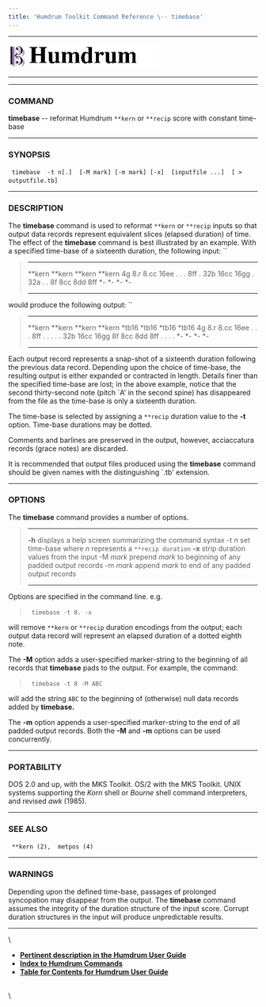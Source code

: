 ```yaml
---
title: 'Humdrum Toolkit Command Reference \-- timebase'
---
```


  -------------------------------- ----------------------------------------- ----------------------------------
  ![ ](/Humdrum/HumdrumIcon.gif)    ![Humdrum ](/Humdrum/HumdrumHeader.gif)    ![ ](/Humdrum/HumdrumSpacer.gif)
  -------------------------------- ----------------------------------------- ----------------------------------

------------------------------------------------------------------------

### COMMAND

**timebase** \-- reformat Humdrum `**kern` or `**recip` score with
constant time-base

------------------------------------------------------------------------

### SYNOPSIS

` timebase  -t n[.]  [-M mark] [-m mark] [-x]  [inputfile ...]  [ > outputfile.tb]`

------------------------------------------------------------------------

### DESCRIPTION

The **timebase** command is used to reformat `**kern` or `**recip`
inputs so that output data records represent equivalent slices (elapsed
duration) of time. The effect of the **timebase** command is best
illustrated by an example. With a specified time-base of a sixteenth
duration, the following input: ``

>   ---------- ---------- ---------- ----------
>   \*\*kern   \*\*kern   \*\*kern   \*\*kern
>   4g         8.r        8.cc       16ee
>   .          .          .          8ff
>   .          32b        16cc       16gg
>   .          32a        .          .
>   8f         8cc        8dd        8ff
>   \*-        \*-        \*-        \*-
>   ---------- ---------- ---------- ----------
>
would produce the following output: ``

>   ---------- ---------- ---------- ----------
>   \*\*kern   \*\*kern   \*\*kern   \*\*kern
>   \*tb16     \*tb16     \*tb16     \*tb16
>   4g         8.r        8.cc       16ee
>   .          .          .          8ff
>   .          .          .          .
>   .          32b        16cc       16gg
>   8f         8cc        8dd        8ff
>   .          .          .          .
>   \*-        \*-        \*-        \*-
>   ---------- ---------- ---------- ----------
>
Each output record represents a snap-shot of a sixteenth duration
following the previous data record. Depending upon the choice of
time-base, the resulting output is either expanded or contracted in
length. Details finer than the specified time-base are lost; in the
above example, notice that the second thirty-second note (pitch \`A\' in
the second spine) has disappeared from the file as the time-base is only
a sixteenth duration.

The time-base is selected by assigning a `**recip` duration value to the
**-t** option. Time-base durations may be dotted.

Comments and barlines are preserved in the output, however, acciaccatura
records (grace notes) are discarded.

It is recommended that output files produced using the **timebase**
command should be given names with the distinguishing \`.tb\' extension.

------------------------------------------------------------------------

### OPTIONS

The **timebase** command provides a number of options.

>   ----------- ----------------------------------------------------------
>   **-h**      displays a help screen summarizing the command syntax
>   -t *n*      set time-base where *n* represents a `**recip duration`
>   **-x**      strip duration values from the input
>   -M *mark*   prepend *mark* to beginning of any padded output records
>   -m *mark*   append *mark* to end of any padded output records
>   ----------- ----------------------------------------------------------
>
Options are specified in the command line. e.g.

> ` timebase -t 8. -x`

will remove `**kern` or `**recip` duration encodings from the output;
each output data record will represent an elapsed duration of a dotted
eighth note.

The **-M** option adds a user-specified marker-string to the beginning
of all records that **timebase** pads to the output. For example, the
command:

> ` timebase -t 8 -M ABC`

will add the string `ABC` to the beginning of (otherwise) null data
records added by **timebase.**

The **-m** option appends a user-specified marker-string to the end of
all padded output records. Both the **-M** and **-m** options can be
used concurrently.

------------------------------------------------------------------------

### PORTABILITY

DOS 2.0 and up, with the MKS Toolkit. OS/2 with the MKS Toolkit. UNIX
systems supporting the *Korn* shell or *Bourne* shell command
interpreters, and revised *awk* (1985).

------------------------------------------------------------------------

### SEE ALSO

` **kern (2),  metpos (4)`

------------------------------------------------------------------------

### WARNINGS

Depending upon the defined time-base, passages of prolonged syncopation
may disappear from the output. The **timebase** command assumes the
integrity of the duration structure of the input score. Corrupt duration
structures in the input will produce unpredictable results.

------------------------------------------------------------------------

\

-   [**Pertinent description in the Humdrum User
    Guide**](../guide13.html#Aligning_Durations_Using_the_timebase_Command)
-   [**Index to Humdrum Commands**](../commands.toc.html)
-   [**Table for Contents for Humdrum User Guide**](../guide.toc.html)

\
\
